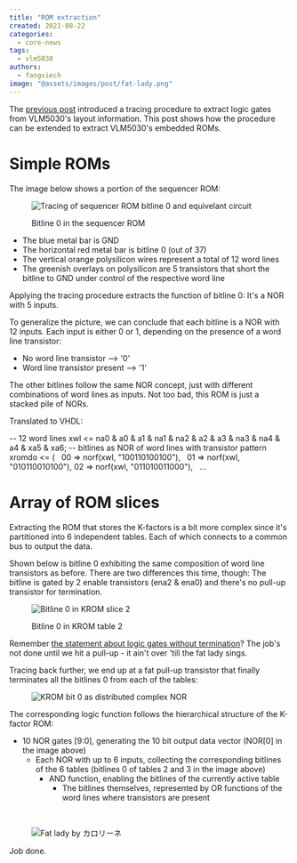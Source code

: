 ```yaml
---
title: "ROM extraction"
created: 2021-08-22
categories: 
  - core-news
tags: 
  - vlm5030
authors: 
  - fangviech
image: "@assets/images/post/fat-lady.png"
---
```


The [previous post](https://www.fpgaarcade.com/logic-gates-extraction/) introduced a tracing procedure to extract logic gates from VLM5030's layout information. This post shows how the procedure can be extended to extract VLM5030's embedded ROMs.

# Simple ROMs

The image below shows a portion of the sequencer ROM:

<figure>

![Tracing of sequencer ROM bitline 0 and equivelant circuit](@assets/images/post/rom_example.png)

<figcaption>Bitline 0 in the sequencer ROM</figcaption>
</figure>

- The blue metal bar is GND
- The horizontal red metal bar is bitline 0 (out of 37)
- The vertical orange polysilicon wires represent a total of 12 word lines
- The greenish overlays on polysilicon are 5 transistors that short the bitline to GND under control of the respective word line

Applying the tracing procedure extracts the function of bitline 0: It's a NOR with 5 inputs.

To generalize the picture, we can conclude that each bitline is a NOR with 12 inputs. Each input is either 0 or 1, depending on the presence of a word line transistor:

- No word line transistor --> '0'
- Word line transistor present --> '1'

The other bitlines follow the same NOR concept, just with different combinations of word lines as inputs. Not too bad, this ROM is just a stacked pile of NORs.

Translated to VHDL:

\-- 12 word lines
xwl <= na0 & a0 & a1 & na1 & na2 & a2 & a3 & na3 & na4 & a4 & xa5 & xa6;
-- bitlines as NOR of word lines with transistor pattern
xromdo <= (
  00 => norf(xwl, "100110100100"),
  01 => norf(xwl, "010110010100"),
  02 => norf(xwl, "011010011000"),
  ...

# Array of ROM slices

Extracting the ROM that stores the K-factors is a bit more complex since it's partitioned into 6 independent tables. Each of which connects to a common bus to output the data.

Shown below is bitline 0 exhibiting the same composition of word line transistors as before. There are two differences this time, though: The bitline is gated by 2 enable transistors (ena2 & ena0) and there's no pull-up transistor for termination.

<figure>

![Bitline 0 in KROM slice 2](@assets/images/post/krom.png)

<figcaption>Bitline 0 in KROM table 2</figcaption>
</figure>

Remember [the statement about logic gates without termination](https://www.fpgaarcade.com/logic-gates-extraction/)? The job's not done until we hit a pull-up - it ain't over 'till the fat lady sings.

Tracing back further, we end up at a fat pull-up transistor that finally terminates all the bitlines 0 from each of the tables:

<figure>

![KROM bit 0 as distributed complex NOR](@assets/images/post/krom_termination.png)

</figure>

The corresponding logic function follows the hierarchical structure of the K-factor ROM:

- 10 NOR gates \[9:0\], generating the 10 bit output data vector (NOR\[0\] in the image above)
    - Each NOR with up to 6 inputs, collecting the corresponding bitlines of the 6 tables (bitlines 0 of tables 2 and 3 in the image above)
        - AND function, enabling the bitlines of the currently active table
            - The bitlines themselves, represented by OR functions of the word lines where transistors are present

 

<figure>

![Fat lady by カロリーネ](@assets/images/post/fat-lady-300x80.png)

</figure>

Job done.
